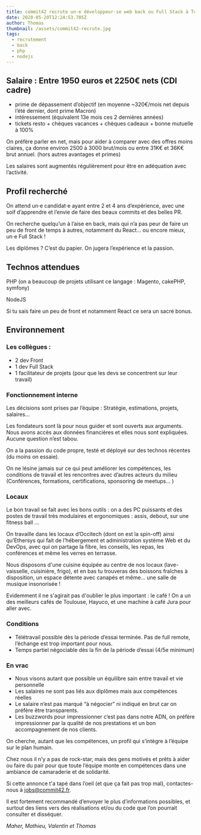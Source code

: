 ```yaml
---
title: commit42 recrute un⋅e développeur⋅se web back ou Full Stack à Toulouse
date: 2020-05-20T12:24:53.705Z
author: Thomas
thumbnail: /assets/commit42-recrute.jpg
tags:
  - recrutement
  - back
  - php
  - nodejs
---
```

## Salaire : Entre 1950 euros et 2250€ nets (CDI cadre)

* prime de dépassement d’objectif (en moyenne ~320€/mois net depuis l’été dernier, dont prime Macron) 
* intéressement (équivalent 13e mois ces 2 dernières années)
* tickets resto + chèques vacances + chèques cadeaux + bonne mutuelle à 100%

On préfère parler en net, mais pour aider à comparer avec des offres moins claires, ça donne environ 2500 à 3000 brut/mois ou entre 31K€ et 36K€ brut annuel. (hors autres avantages et primes)

Les salaires sont augmentés régulièrement pour être en adéquation avec l’activité. 

## Profil recherché

On attend un⋅e candidat⋅e ayant entre 2 et 4 ans d’expérience, avec une soif d’apprendre et l’envie de faire des beaux commits et des belles PR. 

On recherche quelqu’un à l’aise en back, mais qui n’a pas peur de faire un peu de front de temps à autres, notamment du React… ou encore mieux, un⋅e Full Stack !

Les diplômes ? C’est du papier. On jugera l’expérience et la passion.

## Technos attendues

PHP (on a beaucoup de projets utilisant ce langage : Magento, cakePHP, symfony)

NodeJS

Si tu sais faire un peu de front et notamment React ce sera un sacré bonus.

## Environnement

### Les collègues :

* 2 dev Front 
* 1 dev Full Stack 
* 1 facilitateur de projets (pour que les devs se concentrent sur leur travail)

### Fonctionnement interne

Les décisions sont prises par l’équipe : Stratégie, estimations, projets, salaires… 

Les fondateurs sont là pour nous guider et sont ouverts aux arguments. Nous avons accès aux données financières et elles nous sont expliquées. Aucune question n’est tabou.

On a la passion du code propre, testé et déployé sur des technos récentes (du moins on essaie).

On ne lésine jamais sur ce qui peut améliorer les compétences, les conditions de travail et les rencontres avec d’autres acteurs du milieu (Conférences, formations, certifications, sponsoring de meetups… )

### Locaux

Le bon travail se fait avec les bons outils : on a des PC puissants et des postes de travail très modulaires et ergonomiques : assis, debout, sur une fitness ball …

On travaille dans les locaux d’Occitech (dont on est la spin-off) ainsi qu’Ethersys qui fait de l’hébergement et administration système Web et du DevOps, avec qui on partage la fibre, les conseils, les repas, les conférences et même les verres en terrasse.

Nous disposons d'une cuisine équipée au centre de nos locaux (lave-vaisselle, cuisinière, frigo), et en bas tu trouveras des boissons fraîches à disposition, un espace détente avec canapés et même… une salle de musique insonorisée !

Evidemment il ne s'agirait pas d'oublier le plus important : le café ! On a un des meilleurs cafés de Toulouse, Hayuco, et une machine à café Jura pour aller avec.

### Conditions

* Télétravail possible dès la période d’essai terminée. Pas de full remote, l’échange est trop important pour nous.
* Temps partiel négociable dès la fin de la période d’essai (4/5e minimum)

### En vrac

* Nous visons autant que possible un équilibre sain entre travail et vie personnelle
* Les salaires ne sont pas liés aux diplômes mais aux compétences réelles
* Le salaire n’est pas marqué “à négocier” ni indiqué en brut car on préfère être transparents.
* Les buzzwords pour impressionner c’est pas dans notre ADN, on préfère impressionner par la qualité de nos prestations et un bon accompagnement de nos clients. 

On cherche, autant que les compétences, un profil qui s’intègre à l’équipe sur le plan humain. 

Chez nous il n’y a pas de rock-star, mais des gens motivés et prêts à aider ou faire du pair pour que toute l’équipe monte en compétences dans une ambiance de camaraderie et de solidarité.

Si cette annonce t'a tapé dans l’oeil (et que ça fait pas trop mal), contactes-nous à jobs@commit42.fr.

Il est fortement recommandé d’envoyer le plus d’informations possibles, et surtout des liens vers des réalisations et/ou du code que l’on pourrait consulter et disséquer.

_Maher, Mathieu, Valentin et Thomas_
